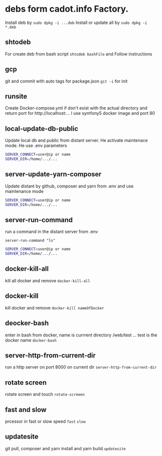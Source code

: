 # debs form cadot.info Factory.

Install deb by `sudo dpkg -i ...deb`
Install or update all by `sudo dpkg -i *.deb`

## shtodeb

For create deb from bash script
`shtodeb bashFile` and Follow instructions

## gcp 

git and commit with auto tags for package.json
`git -i` for init 

## runsite

Create Docker-compose.yml if don't exist with the actual directory and return port for http://localhost:...
I use symfony5 docker image and port 80

## local-update-db-public

Update local db and public from distant server.
He activate maintenace mode.
He use .env parameters
```bash
SERVER_CONNECT=user@ip or name
SERVER_DIR=/home/.../...
```
## server-update-yarn-composer

Update distant by github, composer and yarn from .env and use maintenance mode
```bash
SERVER_CONNECT=user@ip or name
SERVER_DIR=/home/.../...
```
## server-run-command
run a command in the distant server from .env

`server-run-command "ls"`

```bash
SERVER_CONNECT=user@ip or name
SERVER_DIR=/home/.../...
```
## docker-kill-all
kill all docker and remove
`docker-kill-all`

## docker-kill
kill docker and remove
`docker-kill nameOfDocker`

## deocker-bash
enter in bash from docker, name is currrent directory /web/test ... test is the docker name
`docker-bash`

## server-http-from-current-dir
run a http server on port 8000 on current dir
`server-http-from-current-dir`

## rotate screen
rotate screen and touch
`rotate-screeen`

## fast and slow
prcessor in fast or slow speed
`fast`
`slow`

## updatesite
git pull, composer and yarn install and yarn build
`updatesite`
